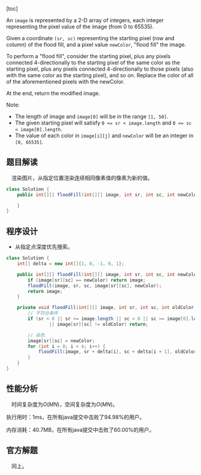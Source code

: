 [toc]

An `image` is represented by a 2-D array of integers, each integer representing the pixel value of the image (from 0 to 65535).

Given a coordinate `(sr, sc)` representing the starting pixel (row and column) of the flood fill, and a pixel value `newColor`, "flood fill" the image.

To perform a "flood fill", consider the starting pixel, plus any pixels connected 4-directionally to the starting pixel of the same color as the starting pixel, plus any pixels connected 4-directionally to those pixels (also with the same color as the starting pixel), and so on. Replace the color of all of the aforementioned pixels with the newColor.

At the end, return the modified image.



Note:

* The length of image and `image[0]` will be in the range `[1, 50]`.
* The given starting pixel will satisfy `0 <= sr < image.length` and `0 <= sc < image[0].length`.
* The value of each color in `image[i][j]` and `newColor` will be an integer in `[0, 65535]`.



## 题目解读

&emsp;渲染图片，从指定位置渲染连续相同像素值的像素为新的值。

```java
class Solution {
    public int[][] floodFill(int[][] image, int sr, int sc, int newColor) {

    }
}
```

## 程序设计

* 从指定点深度优先搜索。

```java
class Solution {
    int[] delta = new int[]{1, 0, -1, 0, 1};

    public int[][] floodFill(int[][] image, int sr, int sc, int newColor) {
        if (image[sr][sc] == newColor) return image;
        floodFill(image, sr, sc, image[sr][sc], newColor);
        return image;
    }

    private void floodFill(int[][] image, int sr, int sc, int oldColor, int newColor) {
        // 不符合条件
        if (sr < 0 || sr >= image.length || sc < 0 || sc >= image[0].length
                || image[sr][sc] != oldColor) return;

        // 染色
        image[sr][sc] = newColor;
        for (int i = 0; i < 4; i++) {
            floodFill(image, sr + delta[i], sc + delta[i + 1], oldColor, newColor);
        }
    }
}
```

## 性能分析

&emsp;时间复杂度为$O(MN)$，空间复杂度为$O(MN)$。

执行用时：1ms，在所有java提交中击败了94.98%的用户。

内存消耗：40.7MB，在所有java提交中击败了60.00%的用户。

## 官方解题

&emsp;同上。